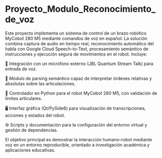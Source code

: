# Proyecto_Modulo_Reconocimiento_de_voz
Este proyecto implementa un sistema de control de un brazo robótico MyCobot 280 M5 mediante comandos de voz en español. La solución combina captura de audio en tiempo real, reconocimiento automático del habla con Google Cloud Speech-to-Text, procesamiento semántico de instrucciones y ejecución segura de movimientos en el robot.
Incluye:

🎤 Integración con un micrófono externo (JBL Quantum Stream Talk) para entrada de voz.

🧠 Módulo de parsing semántico capaz de interpretar órdenes relativas y absolutas sobre las articulaciones.

🤖 Controlador en Python para el robot MyCobot 280 M5, con validación de límites articulares.

🖥️ Interfaz gráfica (Qt/PySide6) para visualización de transcripciones, acciones y estados del robot.

⚙️ Scripts y documentación para la configuración del entorno virtual y gestión de dependencias.

El objetivo principal es demostrar la interacción humano–robot mediante voz en un entorno reproducible, orientado a investigación académica y aplicaciones educativas.
